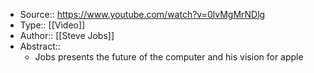 - Source:: https://www.youtube.com/watch?v=0lvMgMrNDlg
- Type:: [[Video]]
- Author:: [[Steve Jobs]]
- Abstract::
    - Jobs presents the future of the computer and his vision for apple
